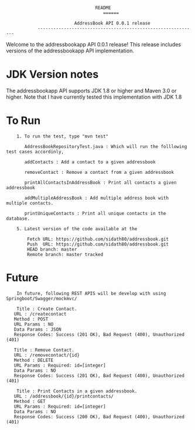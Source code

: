                                       README
							             ======
							
				              AddressBook API 0.0.1 release
	    		-------------------------------------------------------------
	    		
Welcome to the addressbookapp API 0.0.1 release!  This release includes versions of the 
addressbookapp API implementation.

JDK Version notes
=============================================================================================

The addressbookapp API supports JDK 1.8 or higher and Maven 3.0 or higher.  Note that I have currently tested this 
implementation with JDK 1.8

 To Run
==============================================================================================
			
	    1. To run the test, type "mvn test"
	       
	       AddressBookRepositoryTest.java : Which will run the folllowing test cases accordinly,
	       
	       addContacts : Add a contact to a given addressbook
	       
	       removeContact : Remove a contact from a given addressbook
	       
	       printAllContactsInAddressBook : Print all contacts a given addressbook 
	       
	       addMultipleAddressBook : Add multiple address book with multiple contacts.
	       
	       printUniqueContacts : Print all unique contacts in the database.
		
		5. Latest version of the code available at the 
		
			Fetch URL: https://github.com/sidath80/addressbook.git
  			Push  URL: https://github.com/sidath80/addressbook.git
  			HEAD branch: master
  			Remote branch: master tracked
  
 Future		
==========================================================================================
		In future, following REST APIS will be develop with using Springboot/Swagger/mockmvc/
			
		Title : Create Contact.
       URL : /createcontact
       Method : POST 
       URL Params : NO
       Data Params : JSON
       Response Codes: Success (201 OK), Bad Request (400), Unauthorized (401)
       
       Title : Remove Contact.
       URL : /removecontact/{id}
       Method : DELETE  
       URL Params : Required: id=[integer]
       Data Params : NO
       Response Codes: Success (201 OK), Bad Request (400), Unauthorized (401)

		Title : Print Contacts in a given addressbook.
       URL : /addressbook/{id}/printcontacts/
       Method : GET  
       URL Params : Required: id=[integer]
       Data Params : NO
       Response Codes: Success (200 OK), Bad Request (400), Unauthorized (401)
		